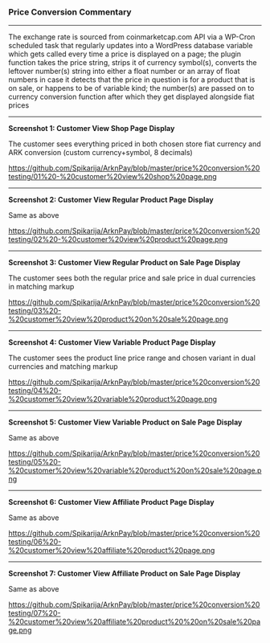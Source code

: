 ### **Price Conversion Commentary**


----------


The exchange rate is sourced from coinmarketcap.com API via a WP-Cron scheduled task that regularly updates into a WordPress database variable which gets called every time a price is displayed on a page; the plugin function takes the price string, strips it of currency symbol(s), converts the leftover number(s) string into either a float number or an array of float numbers in case it detects that the price in question is for a product that is on sale, or happens to be of variable kind; the number(s) are passed on to currency conversion function after which they get displayed alongside fiat prices


----------


**Screenshot 1: Customer View Shop Page Display**

The customer sees everything priced in both chosen store fiat currency and ARK conversion (custom currency+symbol, 8 decimals) 

https://github.com/Spikarija/ArknPay/blob/master/price%20conversion%20testing/01%20-%20customer%20view%20shop%20page.png


----------


**Screenshot 2: Customer View Regular Product Page Display**

Same as above

https://github.com/Spikarija/ArknPay/blob/master/price%20conversion%20testing/02%20-%20customer%20view%20product%20page.png


----------


**Screenshot 3: Customer View Regular Product on Sale Page Display**

The customer sees both the regular price and sale price in dual currencies in matching markup

https://github.com/Spikarija/ArknPay/blob/master/price%20conversion%20testing/03%20-%20customer%20view%20product%20on%20sale%20page.png


----------


**Screenshot 4: Customer View Variable Product Page Display**

The customer sees the product line price range and chosen variant in dual currencies and matching markup

https://github.com/Spikarija/ArknPay/blob/master/price%20conversion%20testing/04%20-%20customer%20view%20variable%20product%20page.png


----------


**Screenshot 5: Customer View Variable Product on Sale Page Display**

Same as above

https://github.com/Spikarija/ArknPay/blob/master/price%20conversion%20testing/05%20-%20customer%20view%20variable%20product%20on%20sale%20page.png


----------


**Screenshot 6: Customer View Affiliate Product Page Display**

Same as above

https://github.com/Spikarija/ArknPay/blob/master/price%20conversion%20testing/06%20-%20customer%20view%20affiliate%20product%20page.png


----------


**Screenshot 7: Customer View Affiliate Product on Sale Page Display**

Same as above

https://github.com/Spikarija/ArknPay/blob/master/price%20conversion%20testing/07%20-%20customer%20view%20affiliate%20product%20%20on%20sale%20page.png
